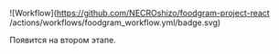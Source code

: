 ![Workflow](https://github.com/NECROshizo/foodgram-project-react
/actions/workflows/foodgram_workflow.yml/badge.svg)


Появится на втором этапе.